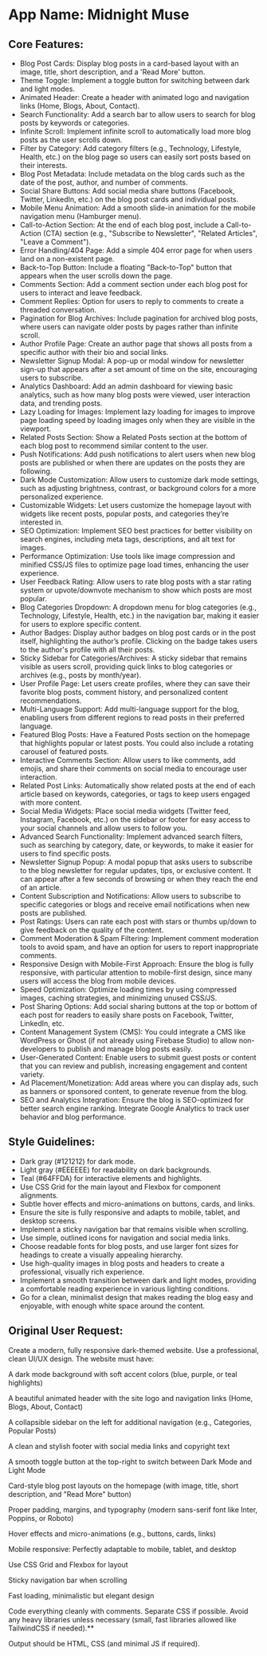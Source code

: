 # **App Name**: Midnight Muse

## Core Features:

- Blog Post Cards: Display blog posts in a card-based layout with an image, title, short description, and a 'Read More' button.
- Theme Toggle: Implement a toggle button for switching between dark and light modes.
- Animated Header: Create a header with animated logo and navigation links (Home, Blogs, About, Contact).
- Search Functionality: Add a search bar to allow users to search for blog posts by keywords or categories.
- Infinite Scroll: Implement infinite scroll to automatically load more blog posts as the user scrolls down.
- Filter by Category: Add category filters (e.g., Technology, Lifestyle, Health, etc.) on the blog page so users can easily sort posts based on their interests.
- Blog Post Metadata: Include metadata on the blog cards such as the date of the post, author, and number of comments.
- Social Share Buttons: Add social media share buttons (Facebook, Twitter, LinkedIn, etc.) on the blog post cards and individual posts.
- Mobile Menu Animation: Add a smooth slide-in animation for the mobile navigation menu (Hamburger menu).
- Call-to-Action Section: At the end of each blog post, include a Call-to-Action (CTA) section (e.g., "Subscribe to Newsletter", "Related Articles", "Leave a Comment").
- Error Handling/404 Page: Add a simple 404 error page for when users land on a non-existent page.
- Back-to-Top Button: Include a floating "Back-to-Top" button that appears when the user scrolls down the page.
- Comments Section: Add a comment section under each blog post for users to interact and leave feedback.
- Comment Replies: Option for users to reply to comments to create a threaded conversation.
- Pagination for Blog Archives: Include pagination for archived blog posts, where users can navigate older posts by pages rather than infinite scroll.
- Author Profile Page: Create an author page that shows all posts from a specific author with their bio and social links.
- Newsletter Signup Modal: A pop-up or modal window for newsletter sign-up that appears after a set amount of time on the site, encouraging users to subscribe.
- Analytics Dashboard: Add an admin dashboard for viewing basic analytics, such as how many blog posts were viewed, user interaction data, and trending posts.
- Lazy Loading for Images: Implement lazy loading for images to improve page loading speed by loading images only when they are visible in the viewport.
- Related Posts Section: Show a Related Posts section at the bottom of each blog post to recommend similar content to the user.
- Push Notifications: Add push notifications to alert users when new blog posts are published or when there are updates on the posts they are following.
- Dark Mode Customization: Allow users to customize dark mode settings, such as adjusting brightness, contrast, or background colors for a more personalized experience.
- Customizable Widgets: Let users customize the homepage layout with widgets like recent posts, popular posts, and categories they’re interested in.
- SEO Optimization: Implement SEO best practices for better visibility on search engines, including meta tags, descriptions, and alt text for images.
- Performance Optimization: Use tools like image compression and minified CSS/JS files to optimize page load times, enhancing the user experience.
- User Feedback Rating: Allow users to rate blog posts with a star rating system or upvote/downvote mechanism to show which posts are most popular.
- Blog Categories Dropdown: A dropdown menu for blog categories (e.g., Technology, Lifestyle, Health, etc.) in the navigation bar, making it easier for users to explore specific content.
- Author Badges: Display author badges on blog post cards or in the post itself, highlighting the author’s profile. Clicking on the badge takes users to the author's profile with all their posts.
- Sticky Sidebar for Categories/Archives: A sticky sidebar that remains visible as users scroll, providing quick links to blog categories or archives (e.g., posts by month/year).
- User Profile Page: Let users create profiles, where they can save their favorite blog posts, comment history, and personalized content recommendations.
- Multi-Language Support: Add multi-language support for the blog, enabling users from different regions to read posts in their preferred language.
- Featured Blog Posts: Have a Featured Posts section on the homepage that highlights popular or latest posts. You could also include a rotating carousel of featured posts.
- Interactive Comments Section: Allow users to like comments, add emojis, and share their comments on social media to encourage user interaction.
- Related Post Links: Automatically show related posts at the end of each article based on keywords, categories, or tags to keep users engaged with more content.
- Social Media Widgets: Place social media widgets (Twitter feed, Instagram, Facebook, etc.) on the sidebar or footer for easy access to your social channels and allow users to follow you.
- Advanced Search Functionality: Implement advanced search filters, such as searching by category, date, or keywords, to make it easier for users to find specific posts.
- Newsletter Signup Popup: A modal popup that asks users to subscribe to the blog newsletter for regular updates, tips, or exclusive content. It can appear after a few seconds of browsing or when they reach the end of an article.
- Content Subscription and Notifications: Allow users to subscribe to specific categories or blogs and receive email notifications when new posts are published.
- Post Ratings: Users can rate each post with stars or thumbs up/down to give feedback on the quality of the content.
- Comment Moderation & Spam Filtering: Implement comment moderation tools to avoid spam, and have an option for users to report inappropriate comments.
- Responsive Design with Mobile-First Approach: Ensure the blog is fully responsive, with particular attention to mobile-first design, since many users will access the blog from mobile devices.
- Speed Optimization: Optimize loading times by using compressed images, caching strategies, and minimizing unused CSS/JS.
- Post Sharing Options: Add social sharing buttons at the top or bottom of each post for readers to easily share posts on Facebook, Twitter, LinkedIn, etc.
- Content Management System (CMS): You could integrate a CMS like WordPress or Ghost (if not already using Firebase Studio) to allow non-developers to publish and manage blog posts easily.
- User-Generated Content: Enable users to submit guest posts or content that you can review and publish, increasing engagement and content variety.
- Ad Placement/Monetization: Add areas where you can display ads, such as banners or sponsored content, to generate revenue from the blog.
- SEO and Analytics Integration: Ensure the blog is SEO-optimized for better search engine ranking. Integrate Google Analytics to track user behavior and blog performance.

## Style Guidelines:

- Dark gray (#121212) for dark mode.
- Light gray (#EEEEEE) for readability on dark backgrounds.
- Teal (#64FFDA) for interactive elements and highlights.
- Use CSS Grid for the main layout and Flexbox for component alignments.
- Subtle hover effects and micro-animations on buttons, cards, and links.
- Ensure the site is fully responsive and adapts to mobile, tablet, and desktop screens.
- Implement a sticky navigation bar that remains visible when scrolling.
- Use simple, outlined icons for navigation and social media links.
- Choose readable fonts for blog posts, and use larger font sizes for headings to create a visually appealing hierarchy.
- Use high-quality images in blog posts and headers to create a professional, visually rich experience.
- Implement a smooth transition between dark and light modes, providing a comfortable reading experience in various lighting conditions.
- Go for a clean, minimalist design that makes reading the blog easy and enjoyable, with enough white space around the content.

## Original User Request:
Create a modern, fully responsive dark-themed website. Use a professional, clean UI/UX design. The website must have:

A dark mode background with soft accent colors (blue, purple, or teal highlights)

A beautiful animated header with the site logo and navigation links (Home, Blogs, About, Contact)

A collapsible sidebar on the left for additional navigation (e.g., Categories, Popular Posts)

A clean and stylish footer with social media links and copyright text

A smooth toggle button at the top-right to switch between Dark Mode and Light Mode

Card-style blog post layouts on the homepage (with image, title, short description, and "Read More" button)

Proper padding, margins, and typography (modern sans-serif font like Inter, Poppins, or Roboto)

Hover effects and micro-animations (e.g., buttons, cards, links)

Mobile responsive: Perfectly adaptable to mobile, tablet, and desktop

Use CSS Grid and Flexbox for layout

Sticky navigation bar when scrolling

Fast loading, minimalistic but elegant design

Code everything cleanly with comments. Separate CSS if possible. Avoid any heavy libraries unless necessary (small, fast libraries allowed like TailwindCSS if needed).**

Output should be HTML, CSS (and minimal JS if required).
  